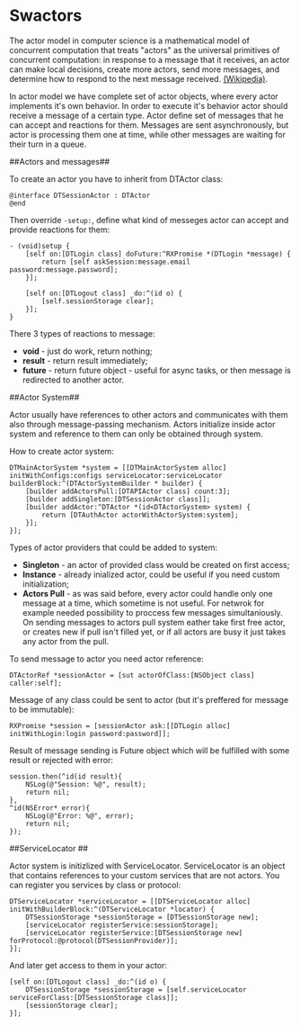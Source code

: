 # Swactors

The actor model in computer science is a mathematical model of concurrent computation that treats "actors" as the universal primitives of concurrent computation: in response to a message that it receives, an actor can make local decisions, create more actors, send more messages, and determine how to respond to the next message received. [(Wikipedia)](https://en.wikipedia.org/wiki/Actor_model).

In actor model we have complete set of actor objects, where every actor implements it's own behavior. In order to execute it's behavior actor should receive a message of a certain type.
Actor define set of messages that he can accept and reactions for them. Messages are sent asynchronously, but actor is processing them one at time, while other messages are waiting for their turn in a queue.

##Actors and messages##

To create an actor you have to inherit from DTActor class:
```
@interface DTSessionActor : DTActor
@end
```
Then override `-setup:`, define what kind of messeges actor can accept and provide reactions for them:
```
- (void)setup {
    [self on:[DTLogin class] doFuture:^RXPromise *(DTLogin *message) {
        return [self askSession:message.email password:message.password];
    }];

    [self on:[DTLogout class] _do:^(id o) {
        [self.sessionStorage clear];
    }];
}
```
There 3 types of reactions to message: 
- **void** - just do work, return nothing;
- **result** - return result immediately;
- **future** - return future object - useful for async tasks, or then message is redirected to another actor.

##Actor System##

Actor usually have references to other actors and communicates with them also through message-passing mechanism.
Actors initialize inside actor system and reference to them can only be obtained through system.

How to create actor system:
```
DTMainActorSystem *system = [[DTMainActorSystem alloc] initWithConfigs:configs serviceLocator:serviceLocator builderBlock:^(DTActorSystemBuilder * builder) {
    [builder addActorsPull:[DTAPIActor class] count:3];
    [builder addSingleton:[DTSessionActor class]];
    [builder addActor:^DTActor *(id<DTActorSystem> system) {
        return [DTAuthActor actorWithActorSystem:system];
    }];
}];
```
Types of actor providers that could be added to system:

- **Singleton** - an actor of provided class would be created on first access;
- **Instance** - already inialized actor, could be useful if you need custom initialization;
- **Actors Pull** - as was said before, every actor could handle only one message at a time, which sometime is not useful. For netwrok for example needed possibility to proccess few messages simultaniously. On sending messages to actors pull system eather take first free actor, or creates new if pull isn't filled yet, or if all actors are busy it just takes any actor from the pull.

To send message to actor you need actor reference:
```
DTActorRef *sessionActor = [sut actorOfClass:[NSObject class] caller:self];
```
Message of any class could be sent to actor (but it's preffered for message to be immutable):
```
RXPromise *session = [sessionActor ask:[[DTLogin alloc] initWithLogin:login password:password]];
```

Result of message sending is Future object which will be fulfilled with some result or rejected with error:
```
session.then(^id(id result){
    NSLog(@"Session: %@", result);
    return nil;
}, 
^id(NSError* error){
    NSLog(@"Error: %@", error);
    return nil;
});
```

##ServiceLocator ##

Actor system is initizlized with ServiceLocator. ServiceLocator is an object that contains references to your custom services that are not actors.
You can register you services by class or protocol:
```
DTServiceLocator *serviceLocator = [[DTServiceLocator alloc] initWithBuilderBlock:^(DTServiceLocator *locator) {
    DTSessionStorage *sessionStorage = [DTSessionStorage new];
    [serviceLocator registerService:sessionStorage];
    [serviceLocator registerService:[DTSessionStorage new] forProtocol:@protocol(DTSessionProvider)];
}];
```
And later get access to them in your actor:
```
[self on:[DTLogout class] _do:^(id o) {
    DTSessionStorage *sessionStorage = [self.serviceLocator serviceForClass:[DTSessionStorage class]];
    [sessionStorage clear];
}];
```


